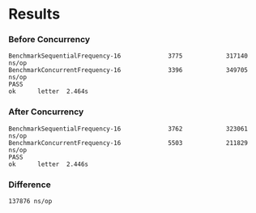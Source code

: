 # Results

### Before Concurrency

```
BenchmarkSequentialFrequency-16             3775            317140 ns/op
BenchmarkConcurrentFrequency-16             3396            349705 ns/op
PASS
ok      letter  2.464s
```

### After Concurrency

```
BenchmarkSequentialFrequency-16             3762            323061 ns/op
BenchmarkConcurrentFrequency-16             5503            211829 ns/op
PASS
ok      letter  2.446s
```

### Difference

`137876 ns/op`
